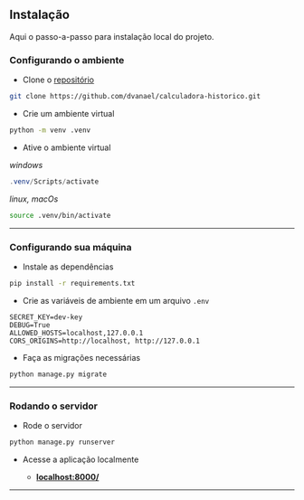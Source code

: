 
## Instalação

Aqui o passo-a-passo para instalação local do projeto.

### Configurando o ambiente

 - Clone o [repositório](https://github.com/dvanael/calculadora-historico)

```bash
git clone https://github.com/dvanael/calculadora-historico.git
```

- Crie um ambiente virtual

```bash
python -m venv .venv
```

- Ative o ambiente virtual

_windows_
```powershell
.venv/Scripts/activate
```
_linux, macOs_
```bash
source .venv/bin/activate
```

---

### Configurando sua máquina

- Instale as dependências

```bash
pip install -r requirements.txt
```

- Crie as variáveis de ambiente em um arquivo `.env`

```
SECRET_KEY=dev-key
DEBUG=True
ALLOWED_HOSTS=localhost,127.0.0.1
CORS_ORIGINS=http://localhost, http://127.0.0.1
```

- Faça as migrações necessárias

```bash
python manage.py migrate
```

---

### Rodando o servidor

- Rode o servidor

```bash
python manage.py runserver
```

- Acesse a aplicação localmente

  - **[localhost:8000/](http://localhost:8000/)**

---
